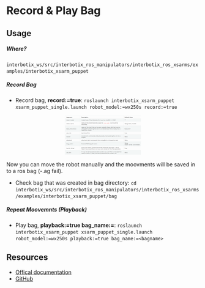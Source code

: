 # Record & Play Bag

## Usage

##### Where?

`interbotix_ws/src/interbotix_ros_manipulators/interbotix_ros_xsarms/examples/interbotix_xsarm_puppet`

##### Record Bag

- Record bag, **record:=true**: `roslaunch interbotix_xsarm_puppet xsarm_puppet_single.launch robot_model:=wx250s record:=true`

<p align="center">
<img src="Images/parameters.png" alt="parameters" width="200">
</p>

Now you can move the robot manually and the moovments will be saved in to a ros bag (-.ag fail).

- Check bag that was created in bag directory: `cd interbotix_ws/src/interbotix_ros_manipulators/interbotix_ros_xsarms/examples/interbotix_xsarm_puppet/bag`

##### Repeat Moovemnts (Playback)

- Play bag, **playback:=true bag_name:=<bagname>**: `roslaunch interbotix_xsarm_puppet xsarm_puppet_single.launch robot_model:=wx250s playback:=true bag_name:=<bagname>`




## Resources

- [Offical documentation](https://docs.trossenrobotics.com/interbotix_xsarms_docs/ros1_packages/record_and_playback.html)
- [GitHub](https://github.com/Interbotix/interbotix_ros_manipulators/tree/main/interbotix_ros_xsarms/examples/interbotix_xsarm_puppet)



